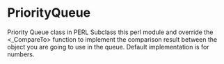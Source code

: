 # PriorityQueue
Priority Queue class in PERL
  Subclass this perl module and override the <_CompareTo> function to implement the comparison result between the object you are going to use in the queue. Default implementation is for numbers.
